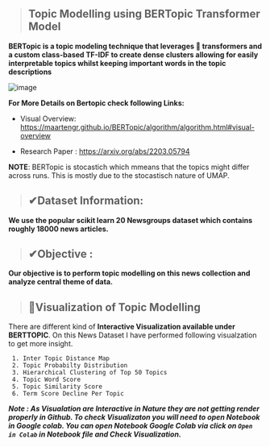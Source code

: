 > ## **Topic Modelling using BERTopic Transformer Model**

**BERTopic is a topic modeling technique that leverages 🤗 transformers and a custom class-based TF-IDF to create dense clusters allowing for easily interpretable topics whilst keeping important words in the topic descriptions**

![image](https://user-images.githubusercontent.com/90597433/232711431-7feeb2d9-8e33-4eff-ba61-7d5ed9d7dd39.png)

**For More Details on Bertopic check following Links:**
- Visual Overview:  https://maartengr.github.io/BERTopic/algorithm/algorithm.html#visual-overview

- Research Paper : https://arxiv.org/abs/2203.05794

**NOTE**: BERTopic is stocastich which mmeans that the topics might differ across runs. This is mostly due to the stocastisch nature of UMAP.

> ## ✔**Dataset Information:**
**We use the popular scikit learn 20 Newsgroups dataset which contains roughly 18000 news articles.**

> ## ✔**Objective :** 
**Our objective is to perform topic modelling on this news collection and analyze central theme of data.**

> ## 🎨**Visualization of Topic Modelling**
There are different kind of **Interactive Visualization available under BERTTOPIC**. 
On this News Dataset I have performed following visualzation to get more insight.

```
 1. Inter Topic Distance Map
 2. Topic Probabilty Distribution
 3. Hierarchical Clustering of Top 50 Topics
 4. Topic Word Score
 5. Topic Similarity Score
 6. Term Score Decline Per Topic
 ```
 
***Note : As Visualation are Interactive in Nature they are not getting render properly in Github. To check Visualizaton you will need to open Notebook in Google colab. You can open Notebook Google Colab via click on `Open in Colab` in Notebook file and Check Visualization.***
 
